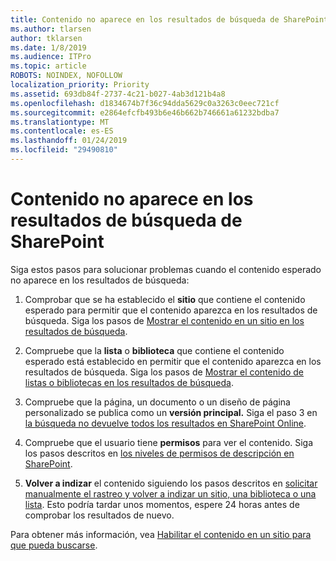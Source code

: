 ```yaml
---
title: Contenido no aparece en los resultados de búsqueda de SharePoint
ms.author: tlarsen
author: tklarsen
ms.date: 1/8/2019
ms.audience: ITPro
ms.topic: article
ROBOTS: NOINDEX, NOFOLLOW
localization_priority: Priority
ms.assetid: 693db84f-2737-4c21-b027-4ab3d121b4a8
ms.openlocfilehash: d1834674b7f36c94dda5629c0a3263c0eec721cf
ms.sourcegitcommit: e2864efcfb493b6e46b662b746661a61232bdba7
ms.translationtype: MT
ms.contentlocale: es-ES
ms.lasthandoff: 01/24/2019
ms.locfileid: "29490810"
---
```

# <a name="content-doesnt-appear-in-sharepoint-search-results"></a>Contenido no aparece en los resultados de búsqueda de SharePoint

Siga estos pasos para solucionar problemas cuando el contenido esperado no aparece en los resultados de búsqueda:
  
1. Comprobar que se ha establecido el **sitio** que contiene el contenido esperado para permitir que el contenido aparezca en los resultados de búsqueda. Siga los pasos de [Mostrar el contenido en un sitio en los resultados de búsqueda](https://docs.microsoft.com/en-us/sharepoint/make-site-content-searchable#show-content-on-a-site-in-search-results).
    
2. Compruebe que la **lista** o **biblioteca** que contiene el contenido esperado está establecido en permitir que el contenido aparezca en los resultados de búsqueda. Siga los pasos de [Mostrar el contenido de listas o bibliotecas en los resultados de búsqueda](https://docs.microsoft.com/en-us/sharepoint/make-site-content-searchable#show-content-from-lists-or-libraries-in-search-results). 
    
3. Compruebe que la página, un documento o un diseño de página personalizado se publica como un **versión principal.** Siga el paso 3 en [la búsqueda no devuelve todos los resultados en SharePoint Online](https://go.microsoft.com/fwlink/?linkid=874525).
    
4. Compruebe que el usuario tiene **permisos** para ver el contenido. Siga los pasos descritos en [los niveles de permisos de descripción en SharePoint](https://go.microsoft.com/fwlink/?linkid=867071).
    
5. **Volver a indizar** el contenido siguiendo los pasos descritos en [solicitar manualmente el rastreo y volver a indizar un sitio, una biblioteca o una lista](https://docs.microsoft.com/en-us/sharepoint/crawl-site-content). Esto podría tardar unos momentos, espere 24 horas antes de comprobar los resultados de nuevo.
    
Para obtener más información, vea [Habilitar el contenido en un sitio para que pueda buscarse](https://docs.microsoft.com/en-us/sharepoint/make-site-content-searchable). 
  


